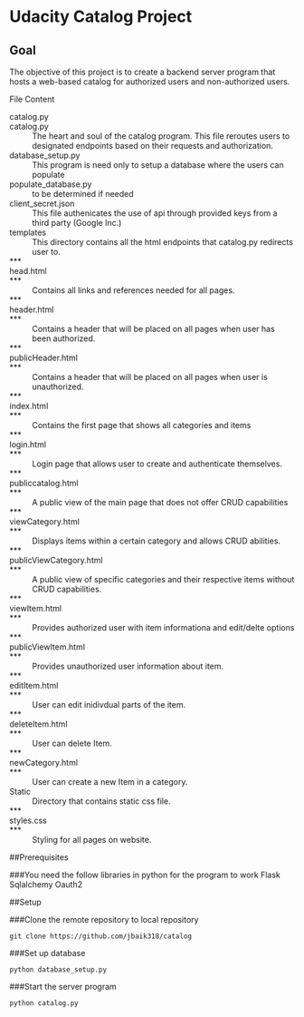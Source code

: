 # Udacity Catalog Project

## Goal
The objective of this project is to create a backend server program that hosts a web-based catalog for authorized users and non-authorized users.

File Content 
<dl>catalog.py
    <dt>catalog.py</dt>
    <dd>The heart and soul of the catalog program. This file reroutes users to designated endpoints based on their requests and authorization.</dd>
    <dt>database_setup.py</dt>
    <dd>This program is need only to setup a database where the users can populate</dd>
    <dt>populate_database.py</dt>
    <dd>to be determined if needed</dd>
    <dt>client_secret.json</dt>
    <dd>This file authenicates the use of api through provided keys from a third party (Google Inc.)</dd>
    <dt>templates</dt>
    <dd>This directory contains all the html endpoints that catalog.py redirects user to.</dd>
    ***<dt>head.html</dt>
    ***<dd>Contains all links and references needed for all pages.</dd>
    ***<dt>header.html</dt>
    ***<dd>Contains a header that will be placed on all pages when user has been authorized.</dd>
    ***<dt>publicHeader.html</dt>
    ***<dd>Contains a header that will be placed on all pages when user is unauthorized.</dd>
    ***<dt>index.html</dt>
    ***<dd>Contains the first page that shows all categories and items</dd>
    ***<dt>login.html</dt>
    ***<dd>Login page that allows user to create and authenticate themselves.</dd>
    ***<dt>publiccatalog.html</dt>
    ***<dd>A public view of the main page that does not offer CRUD capabilities</dd>
    ***<dt>viewCategory.html</dt>
    ***<dd>Displays items within a certain category and allows CRUD abilities.</dd>
    ***<dt>publicViewCategory.html</dt>
    ***<dd>A public view of specific categories and their respective items without CRUD capabilities.</dd>
    ***<dt>viewItem.html</dt>
    ***<dd>Provides authorized user with item informationa and edit/delte options</dd>
    ***<dt>publicViewItem.html</dt>
    ***<dd>Provides unauthorized user information about item.</dd>
    ***<dt>editItem.html</dt>
    ***<dd>User can edit inidivdual parts of the item.</dd>
    ***<dt>deleteItem.html</dt>
    ***<dd>User can delete Item.</dd>
    ***<dt>newCategory.html</dt>
    ***<dd>User can create a new Item in a category.</dd>
    <dt>Static</dt>
    <dd>Directory that contains static css file.</dd>
    ***<dt>styles.css</dt>
    ***<dd>Styling for all pages on website.</dd>
</dl>

##Prerequisites

###You need the follow libraries in python for the program to work
Flask
Sqlalchemy
Oauth2

##Setup

###Clone the remote repository to local repository
```
git clone https://github.com/jbaik318/catalog
```

###Set up database
``` 
python database_setup.py
```

###Start the server program
```
python catalog.py
```
